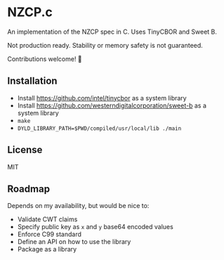 # NZCP.c
An implementation of the NZCP spec in C. Uses TinyCBOR and Sweet B.

Not production ready. Stability or memory safety is not guaranteed.

Contributions welcome! 🥳

## Installation
- Install https://github.com/intel/tinycbor as a system library
- Install https://github.com/westerndigitalcorporation/sweet-b as a system library
- `make`
- `DYLD_LIBRARY_PATH=$PWD/compiled/usr/local/lib ./main`

## License
MIT

## Roadmap
Depends on my availability, but would be nice to:
- Validate CWT claims
- Specify public key as `x` and `y` base64 encoded values
- Enforce C99 standard
- Define an API on how to use the library
- Package as a library
